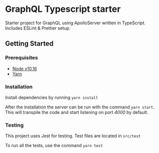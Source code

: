 # GraphQL Typescript starter

Starter project for GraphQL using ApolloServer written in TypeScript. Includes ESLint & Prettier setup.

## Getting Started

### Prerequisites
* [Node v10.16](https:/nodejs.org/en/download/)
* [Yarn](https://classic.yarnpkg.com/en/docs/install)

### __Installation__
Install dependencies by running `yarn install`

After the installation the server can be run with the command `yarn start`. This will transpile the code and start listening on port *4000* by default.

### __Testing__
This project uses Jest for testing. Test files are located in `src/test`

To run all the tests, use the command `yarn test`




